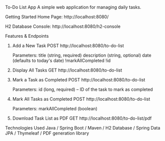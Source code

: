 To-Do List App
  A simple web application for managing daily tasks.

Getting Started
  Home Page: http://localhost:8080/

H2 Database Console: http://localhost:8080/h2-console

Features & Endpoints
1. Add a New Task
  POST  http://localhost:8080/to-do-list

    Parameters:
      title (string, required)
      description (string, optional)
      date (defaults to today's date)
      !markAllCompleted 
      !id 

2. Display All Tasks
  GET  http://localhost:8080/to-do-list

3.  Mark a Task as Completed
  POST  http://localhost:8080/to-do-list

     Parameters:
      id (long, required) – ID of the task to mark as completed

5. Mark All Tasks as Completed
  POST  http://localhost:8080/to-do-list

    Parameters:
      markAllCompleted (boolean)

5.  Download Task List as PDF
  GET  http://localhost:8080/to-do-list/pdf


Technologies Used
Java / Spring Boot / Maven / H2 Database / Spring Data JPA / Thymeleaf / PDF generation library 
